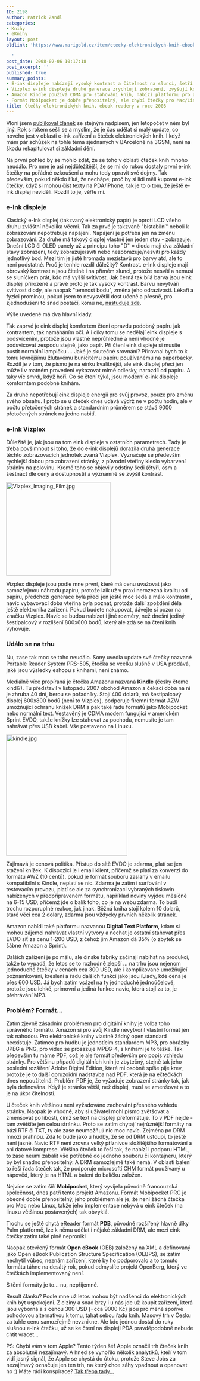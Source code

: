 ```yaml
---
ID: 2198
author: Patrick Zandl
categories:
- Knihy
- eKnihy
layout: post
oldlink: 'https://www.marigold.cz/item/ctecky-elektronickych-knih-ebook-readery-v-roce-2008

  '
post_date: 2008-02-06 10:17:18
post_excerpt: ''
published: true
summary_points:
- E-ink displeje nabízejí vysoký kontrast a čitelnost na slunci, šetří energii.
- Vizplex e-ink displeje druhé generace zrychlují zobrazení, zvyšují kontrast.
- Amazon Kindle používá CDMA pro stahování knih, nabízí platformu pro autory.
- Formát Mobipocket je dobře přenositelný, ale chybí čtečky pro Mac/Linux.
title: Čtečky elektronických knih, ebook readery v roce 2008
---
```


Vloni jsem <a href="http://www.marigold.cz/item/ctecky-elektronickych-knih-ebook-readery-v-roce-2007">publikoval článek</a> se stejným nadpisem, jen letopočet v něm byl jiný. Rok s rokem sešli se a myslím, že je čas udělat si malý update, co nového jest v oblasti e-ink zařízení a čteček elektronických knih. I když mám pár schůzek na tohle téma sjednaných v BArceloně na 3GSM, není na škodu rekapitulovat si základní dění. 

<!--more-->

Na první pohled by se mohlo zdát, že se toho v oblasti čteček knih mnoho neudálo. Pro mne je asi nejdůležitější, že se mi do rukou dostaly první e-ink čtečky na pořádné ozkoušení a mohu tedy opravit své dojmy. Tak především, pokud někdo říká, že nechápe, proč by si lidi měli kupovat e-ink čtečky, když si mohou číst texty na PDA/iPhone, tak je to o tom, že ještě e-ink displej neviděli. Rozdíl to je, věřte mi. 

<h3>e-Ink displeje</h3>

Klasický e-Ink displej (takzvaný elektronický papír) je oproti LCD všeho druhu zvláštní několika věcmi. Tak za prvé je takzvaně "bistabilní" neboli k zobrazování nepotřebuje napájení. Napájení je potřeba jen na změnu zobrazování. Za druhé má takový displej vlastně jen jeden stav - zobrazuje. Dnešní LCD či OLED panely už z principu toho "D" = dioda mají dva základní stavy zobrazení, tedy zobrazuje/svítí nebo nezobrazuje/nesvítí pro každý jednotlivý bod. Mezi tím je jistě hromada mezistavů pro barvy atd, ale to není podstatné. Proč je tenhle rozdíl důležitý? Kontrast. e-Ink displeje mají obrovský kontrast a jsou čitelné i na přímém slunci, protože nesvítí a nemusí se sluníčkem prát, kdo má vyšší svítivost. Jak černá tak bílá barva jsou eink displeji přirozené a právě proto je tak vysoký kontrast. Barvu nevytváří svítivost diody, ale naopak "temnost bodu", změna jeho odrazivosti. Lékaři a fyzici prominou, pokud jsem to nevysvětlil dost učeně a přesně, pro zjednodušení to snad postačí, komu ne, <a href="http://www.paladix.cz/clanky/barevne-videni-druhy-pohled.html">nastuduje zde</a>. 

Výše uvedené má dva hlavní klady. 

Tak zaprvé je eink displej komfortem čtení opravdu podobný papíru jak kontrastem, tak namáháním očí. A i díky tomu se nedělají eink displeje s podsvícením, protože jsou vlastně neprůhledné a není vhodné je podsvicovat zespodu stejně, jako papír. Při čtení eink displeje si musíte pustit normální lampičku ... Jaké je skutečné srovnání? Přirovnal bych to k tomu levnějšímu žlutavému buničitému papíru používanému na paperbacky. Rozdíl je v tom, že písmo je na einku kvalitnější, ale eink displej přeci jen může i v matném provedení vykazovat mírné odlesky, narozdíl od papíru. A taky víc smrdí, když hoří. Co se čtení týká, jsou moderní e-ink displeje komforntem podobné knihám.  

Za druhé nepotřebují eink displeje energii pro svůj provoz, pouze pro změnu svého obsahu. I proto se u čteček dnes udává výdrž ne v počtu hodin, ale v počtu přetočených stránek a standardním průměrem se stává 9000 přetočených stránek na jedno nabití. 

<h3>e-Ink Vizplex</h3>

Důležité je, jak jsou na tom eink displeje v ostatních parametrech. Tady je třeba povšimnout si toho, že do e-ink displejů dorazila druhá generace těchto zobrazovacích jednotek zvaná Vizplex. Vyznačuje se především rychlejší dobou pro zobrazení stránky, z původní vteřiny kleslo vybarvení stránky na polovinu. Kromě toho se objevily odstíny šedi (čtyři, osm a šestnáct dle ceny a dostupnosti) a významně se zvýšil kontrast. 

<img src="http://www.marigold.cz/wp-content/uploads//Vizplex_Imaging_Film.jpg" alt="Vizplex_Imaging_Film.jpg" border="0" width="280" height="250" />

Vizplex displeje jsou podle mne první, které má cenu uvažovat jako samozřejmou náhradu papíru, protože laik už v praxi nerozezná kvalitu od papíru, předchozí generace byla přeci jen ještě moc šedá a málo kontrastní, navíc vybavovací doba vteřina byla poznat, protože další zpoždění dělá ještě elektronika zařízení. Pokud budete nakupovat, dávejte si pozor na značku Vizplex. Navíc se budou nabízet i jiné rozměry, než dnešní jediný šestipalcový v rozlišení 800x600 bodů, který ale zdá se na čtení knih vyhovuje. 

<h3>Událo se na trhu</h3>

Nu, zase tak moc se toho neudálo. Sony uvedla update své čtečky nazvané Portable Reader System PRS-505, čtečka se vcelku slušně v USA prodává, jaké jsou výsledky eshopu s knihami, není známo. 

Mediálně více propíraná je čtečka Amazonu nazvaná <strong>Kindle</strong> (česky čteme xindl?). Tu představil v listopadu 2007 obchod Amazon a čekací doba na ni je zhruba 40 dní, berou se pořadníky. Stojí 400 dolarů, má šestipalcový displej 600x800 bodů (není to Vizplex), podporuje firemní formát AZW umožňující ochranu knížek DRM a pak také řadu formátů jako Mobipocket nebo normální text. Vestavěný je CDMA modem fungující v americkém Sprint EVDO, takže knížky lze stahovat za pochodu, nemusíte je tam nahrávat přes USB kabel. Vše postaveno na Linuxu. 

<img src="http://www.marigold.cz/wp-content/uploads//kindle.jpg" alt="kindle.jpg" border="0" width="325" height="324" />

Zajímavá je cenová politika. Přístup do sítě EVDO je zdarma, platí se jen stažení knížek. K dispozici je i email klient, přičemž se platí za konverzi do formátu AWZ (10 centů), pokud je formát souboru zaslaný v emailu kompatibilní s Kindle, neplatí se nic. Zdarma je zatím i surfování v testovacím provozu, platí se ale za synchronizaci vybraných tiskovin nabízených v předpřipraveném formátu, například noviny vyjdou měsíčně na 6-15 USD, přičemž jde o balík toho, co je na webu zdarma. To budí trochu rozporuplné reakce, jak jinak. Běžná kniha stojí kolem 10 dolarů, staré věci cca 2 dolary, zdarma jsou vždycky prvních několik stránek. 

Amazon nabídl také platformu nazvanou <strong>Digital Text Platform</strong>, kdam si mohou zájemci nahrávat vlastní výtvory a nechat je ostatní stahovat přes EVDO síť za cenu 1-200 USD, z čehož jim Amazon dá 35% (o zbytek se šábne Amazon a Sprint).

Dalších zařízení je po málu, ale čínské fabriky začínají nabíhat na produkci, takže to vypadá, že letos se to rozhodně zlepší ... na trhu jsou nejenom jednoduché čtečky v cenách cca 300 USD, ale i komplikované umožňující poznámkování, kreslení a řadu dalších funkcí jako jsou iLiady, kde cena je přes 600 USD. Já bych zatím vsázel na ty jednoduché jednoúčelové, protože jsou lehké, primovní a jediná funkce navíc, která stojí za to, je přehrávání MP3. 

<h3>Problém? Formát...</h3>

Zatím zjevně zásadním problémem pro digitální knihy je volba toho správného formátu. Amazon si pro svůj Kindle nevytvořil vlastní formát jen tak náhodou. Pro elektronické knihy vlastně žádný open standard neexistuje. Zatímco pro hudbu je jednotícim standardem MP3, pro obrázky JPEG a PNG, pro video se prosazuje MPEG-4, s knihami je to těžké. Tak především tu máme PDF, což je ale formát především pro popis vzhledu stránky. Pro většinu případů digitálních knih je zbytečný, stejně tak jeho poslední rozšíření Adobe Digital Edition, které mi osobně spíše pije krev, protože je to další opruzoidní nadstavba nad PDF, která je na ečtečkách dnes nepoužitelná. Problém PDF je, že vyžaduje zobrazení stránky tak, jak byla definována.  Když je stránka větší, než displej, musí se zmenšovat a to je na úkor čitelnosti. 

U čteček knih většinou není vyžadováno zachování přesného vzhledu stránky. Naopak je vhodné, aby si uživatel mohl písmo zvětšovat a zmenšovat po libosti, čímž se text na displeji přeformátuje. To v PDF nejde - tam zvětšíte jen celou stránku. Proto se zatím chytají nejrůznější formáty na bázi RTF či TXT, ty ale zase neumožňují nic moc navíc. Zejména po DRM mnozí prahnou. Zda to bude jako u hudby, že se od DRM ustoupí, to ještě není jasné. Navíc RTF není zrovna velký příznivce složitějšího formátování a ani datové komprese. Většina čteček to řeší tak, že nabízí i podporu HTML, to zase neumí zabalit vše potřebné do jednoho souboru či kontajneru, který by byl snadno přenositelný. A DRM samozřejmě také nemá. V oblasti balení to řeší řada čteček tak, že podporuje microsoftí CHM formát používaný u nápověd, který je na HTML a balení do balíčku založen. 

Nejvíce se zatím šíří <strong>Mobipocket</strong>, který vyvíjela původně francouzská společnost, dnes patří tento projekt Amazonu. Formát Mobipocket PRC je obecně dobře přenositelný, jeho problémem ale je, že není žádná čtečka pro Mac nebo Linux, takže jeho implementace nebývá u eink čteček (na linuxu většinou postavených) tak obvyklá. 

Trochu se ještě chytá eReader formát <strong>PDB</strong>, původně rozšířený hlavně díky Palm platformě, lze k němu udělat i nějaké základní DRM, ale mezi eink čtečky zatím také plně nepronikl

Naopak otevřený formát <strong>Open eBook</strong> (OEB) založený na XML a definovaný jako Open eBook Publication Structure Specification (OEBPS), se zatím nechytil vůbec, neznám zařízení, které by ho podporovalo a to tomuto formátu táhne na desátý rok, pokud odmyslíte projekt OpenBerg, který ve čtečkách implementovaný není. 

S těmi formáty je to... nu, nepříjemné. 

Result článku? Podle mne už letos mohou být nadšenci do elektronických knih být uspokojeni. Z ciziny a snad brzy i u nás jde už koupit zařízení, která jsou výborná a s cenou 300 USD (=cca 9000 Kč) jsou pro méně spořivé pohodovou alternativou k tomu, tahat sebou řadu knih. Masový trh v Česku za tuhle cenu samozřejmě nevznikne. Ale kdo jednou dostal do ruky slušnou e-Ink čtečku, už se ke čtení na displeji PDA pravděpodobně nebude chtít vracet...    

PS: Chybí vám v tom Apple? Tento týden šéf Apple označil trh čteček knih za absolutně nezajímavý. A hned se vynořilo několik analytiků, kteří v tom vidí jasný signál, že Apple se chystá do útoku, protože Steve Jobs za nezajímavý označuje jen ten trh, na který chce záhy vpadnout a opanovat ho :) Máte rádi konspirace? <a href="http://www.extremetech.com/article2/0,1697,2255830,00.asp">Tak třeba tady...</a>